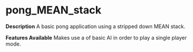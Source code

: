 # pong_MEAN_stack

**Description**
A basic pong application using a stripped down MEAN stack. 

**Features Available**
Makes use a of basic AI in order to play a single player mode.
